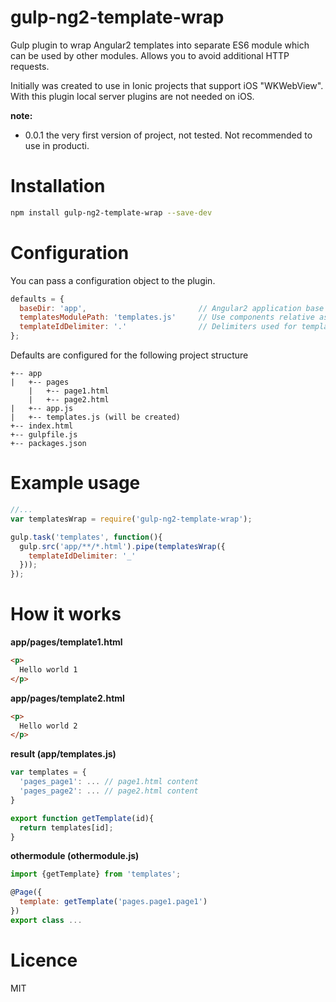 # gulp-ng2-template-wrap

Gulp plugin to wrap Angular2 templates into separate ES6 module which can be used by other modules.
Allows you to avoid additional HTTP requests.

Initially was created to use in Ionic projects that support iOS "WKWebView". With this plugin local server plugins are not needed on iOS.

__note:__

* 0.0.1 the very first version of project, not tested. Not recommended to use in producti.

# Installation

```bash
npm install gulp-ng2-template-wrap --save-dev
```

# Configuration

You can pass a configuration object to the plugin.
```javascript
defaults = {
  baseDir: 'app',                         // Angular2 application base folder
  templatesModulePath: 'templates.js'     // Use components relative assset paths
  templateIdDelimiter: '.'                // Delimiters used for templates IDs
};
```

Defaults are configured for the following project structure
```
+-- app
|   +-- pages
    |   +-- page1.html
    |   +-- page2.html
|   +-- app.js
|   +-- templates.js (will be created)
+-- index.html
+-- gulpfile.js
+-- packages.json
```

# Example usage

```javascript
//...
var templatesWrap = require('gulp-ng2-template-wrap');

gulp.task('templates', function(){
  gulp.src('app/**/*.html').pipe(templatesWrap({
    templateIdDelimiter: '_'
  }));
});
```

# How it works

__app/pages/template1.html__
```html
<p>
  Hello world 1
</p>
```

__app/pages/template2.html__
```html
<p>
  Hello world 2
</p>
```

__result (app/templates.js)__
```javascript
var templates = {
  'pages_page1': ... // page1.html content
  'pages_page2': ... // page2.html content
}

export function getTemplate(id){
  return templates[id];
}
```


__othermodule (othermodule.js)__
```javascript
import {getTemplate} from 'templates';

@Page({
  template: getTemplate('pages.page1.page1')
})
export class ...

```

# Licence

MIT
